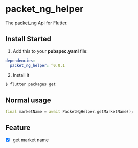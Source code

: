 # packet_ng_helper

The [packet_ng](https://github.com/mcxiaoke/packer-ng-plugin) Api for Flutter.

## Install Started

1. Add this to your **pubspec.yaml** file:

```yaml
dependencies:
  packet_ng_helper: ^0.0.1
```

2. Install it

```bash
$ flutter packages get
```

## Normal usage

```dart
final marketName = await PacketNgHelper.getMarketName();
```

## Feature
- [x] get market name
